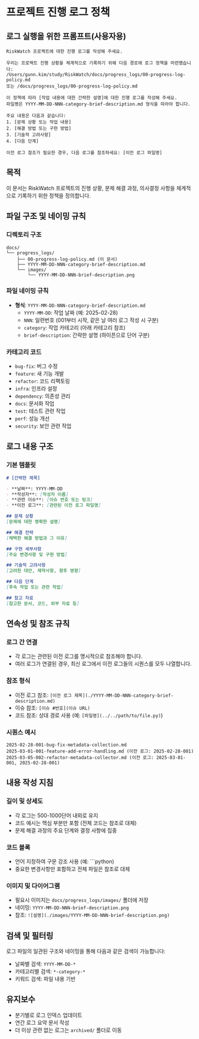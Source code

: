 # 프로젝트 진행 로그 정책

## 로그 실행을 위한 프롬프트(사용자용)
```
RiskWatch 프로젝트에 대한 진행 로그를 작성해 주세요. 

우리는 프로젝트 진행 상황을 체계적으로 기록하기 위해 다음 경로에 로그 정책을 마련했습니다:
/Users/gunn.kim/study/RiskWatch/docs/progress_logs/00-progress-log-policy.md
또는 /docs/progress_logs/00-progress-log-policy.md

이 정책에 따라 [작업 내용에 대한 간략한 설명]에 대한 진행 로그를 작성해 주세요. 
파일명은 YYYY-MM-DD-NNN-category-brief-description.md 형식을 따라야 합니다.

주요 내용은 다음과 같습니다:
1. [문제 상황 또는 작업 내용]
2. [해결 방법 또는 구현 방법]
3. [기술적 고려사항]
4. [다음 단계]

이전 로그 참조가 필요한 경우, 다음 로그를 참조하세요: [이전 로그 파일명]
```

## 목적
이 문서는 RiskWatch 프로젝트의 진행 상황, 문제 해결 과정, 의사결정 사항을 체계적으로 기록하기 위한 정책을 정의합니다.

## 파일 구조 및 네이밍 규칙

### 디렉토리 구조
```
docs/
└── progress_logs/
    ├── 00-progress-log-policy.md (이 문서)
    ├── YYYY-MM-DD-NNN-category-brief-description.md
    └── images/
        └── YYYY-MM-DD-NNN-brief-description.png
```

### 파일 네이밍 규칙
- **형식**: `YYYY-MM-DD-NNN-category-brief-description.md`
  - `YYYY-MM-DD`: 작업 날짜 (예: 2025-02-28)
  - `NNN`: 일련번호 (001부터 시작, 같은 날 여러 로그 작성 시 구분)
  - `category`: 작업 카테고리 (아래 카테고리 참조)
  - `brief-description`: 간략한 설명 (하이픈으로 단어 구분)

### 카테고리 코드
- `bug-fix`: 버그 수정
- `feature`: 새 기능 개발
- `refactor`: 코드 리팩토링
- `infra`: 인프라 설정
- `dependency`: 의존성 관리
- `docs`: 문서화 작업
- `test`: 테스트 관련 작업
- `perf`: 성능 개선
- `security`: 보안 관련 작업

## 로그 내용 구조

### 기본 템플릿
```markdown
# [간략한 제목]

- **날짜**: YYYY-MM-DD
- **작성자**: [작성자 이름]
- **관련 이슈**: [이슈 번호 또는 링크]
- **이전 로그**: [관련된 이전 로그 파일명]

## 문제 상황
[문제에 대한 명확한 설명]

## 해결 전략
[채택한 해결 방법과 그 이유]

## 구현 세부사항
[주요 변경사항 및 구현 방법]

## 기술적 고려사항
[고려한 대안, 제약사항, 향후 영향]

## 다음 단계
[후속 작업 또는 관련 작업]

## 참고 자료
[참고한 문서, 코드, 외부 자료 등]
```

## 연속성 및 참조 규칙

### 로그 간 연결
- 각 로그는 관련된 이전 로그를 명시적으로 참조해야 합니다.
- 여러 로그가 연결된 경우, 최신 로그에서 이전 로그들의 시퀀스를 모두 나열합니다.

### 참조 형식
- 이전 로그 참조: `[이전 로그 제목](./YYYY-MM-DD-NNN-category-brief-description.md)`
- 이슈 참조: `[이슈 #번호](이슈 URL)`
- 코드 참조: 상대 경로 사용 (예: `[파일명](../../path/to/file.py)`)

### 시퀀스 예시
```
2025-02-28-001-bug-fix-metadata-collection.md
2025-03-01-001-feature-add-error-handling.md (이전 로그: 2025-02-28-001)
2025-03-05-002-refactor-metadata-collector.md (이전 로그: 2025-03-01-001, 2025-02-28-001)
```

## 내용 작성 지침

### 길이 및 상세도
- 각 로그는 500-1000단어 내외로 유지
- 코드 예시는 핵심 부분만 포함 (전체 코드는 참조로 대체)
- 문제 해결 과정의 주요 단계와 결정 사항에 집중

### 코드 블록
- 언어 지정하여 구문 강조 사용 (예: ```python)
- 중요한 변경사항만 포함하고 전체 파일은 참조로 대체

### 이미지 및 다이어그램
- 필요시 이미지는 `docs/progress_logs/images/` 폴더에 저장
- 네이밍: `YYYY-MM-DD-NNN-brief-description.png`
- 참조: `![설명](./images/YYYY-MM-DD-NNN-brief-description.png)`

## 검색 및 필터링
로그 파일의 일관된 구조와 네이밍을 통해 다음과 같은 검색이 가능합니다:
- 날짜별 검색: `YYYY-MM-DD-*`
- 카테고리별 검색: `*-category-*`
- 키워드 검색: 파일 내용 기반

## 유지보수
- 분기별로 로그 인덱스 업데이트
- 연간 로그 요약 문서 작성
- 더 이상 관련 없는 로그는 `archived/` 폴더로 이동
